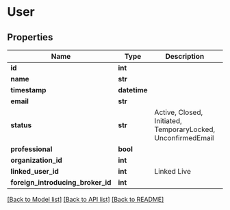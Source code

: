 # User

## Properties
Name | Type | Description | Notes
------------ | ------------- | ------------- | -------------
**id** | **int** |  | [optional] 
**name** | **str** |  | 
**timestamp** | **datetime** |  | 
**email** | **str** |  | 
**status** | **str** | Active, Closed, Initiated, TemporaryLocked, UnconfirmedEmail | 
**professional** | **bool** |  | 
**organization_id** | **int** |  | [optional] 
**linked_user_id** | **int** | Linked Live | [optional] 
**foreign_introducing_broker_id** | **int** |  | [optional] 

[[Back to Model list]](../README.md#documentation-for-models) [[Back to API list]](../README.md#documentation-for-api-endpoints) [[Back to README]](../README.md)

